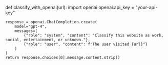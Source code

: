 
def classify_with_openai(url):
    import openai
    openai.api_key = "your-api-key"

    response = openai.ChatCompletion.create(
        model="gpt-4",
        messages=[
            {"role": "system", "content": "Classify this website as work, social, entertainment, or unknown."},
            {"role": "user", "content": f"The user visited {url}"}
        ]
    )
    return response.choices[0].message.content.strip()
